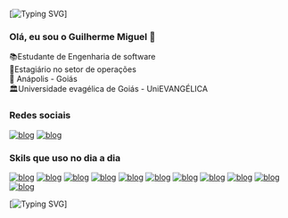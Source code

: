 [![Typing SVG](https://readme-typing-svg.demolab.com/?lines=Welcome+to+my+profile)]


### Olá, eu sou o Guilherme Miguel 👋 
📚Estudante de Engenharia de software  
💼Estagiário no setor de operações    
📍 Anápolis - Goiás   
🏛️Universidade evagélica de Goiás - UniEVANGÉLICA

### Redes sociais
[![blog](https://img.shields.io/badge/LinkedIn-0077B5?style=for-the-badge&logo=linkedin&logoColor=white)](https://www.linkedin.com/in/guilherme-miguel-32977b22b)
[![blog](https://img.shields.io/badge/Instagram-E4405F?style=for-the-badge&logo=instagram&logoColor=white)](https://www.instagram.com/guilherme12miguel123/)
 

 ### Skils que uso no dia a dia 
 [![blog](https://img.shields.io/badge/HTML5-E34F26?style=for-the-badge&logo=html5&logoColor=white)]()
[![blog](https://img.shields.io/badge/CSS3-1572B6?style=for-the-badge&logo=css3&logoColor=white)]()
[![blog](https://img.shields.io/badge/JavaScript-323330?style=for-the-badge&logo=javascript&logoColor=F7DF1E)]()
[![blog](https://img.shields.io/badge/Figma-F24E1E?style=for-the-badge&logo=figma&logoColor=white)]()
[![blog](https://img.shields.io/badge/Node.js-43853D?style=for-the-badge&logo=node.js&logoColor=white)]()
[![blog](https://img.shields.io/badge/Bootstrap-563D7C?style=for-the-badge&logo=bootstrap&logoColor=white)]()
[![blog](https://img.shields.io/badge/Python-3776AB?style=for-the-badge&logo=python&logoColor=white)]()
[![blog](https://img.shields.io/badge/C%2B%2B-00599C?style=for-the-badge&logo=c%2B%2B&logoColor=white)]()
[![blog](https://img.shields.io/badge/PHP-777BB4?style=for-the-badge&logo=php&logoColor=white)]()
[![blog](https://img.shields.io/badge/React-20232A?style=for-the-badge&logo=react&logoColor=61DAFB)]()
[![blog](https://img.shields.io/badge/MySQL-00000F?style=for-the-badge&logo=mysql&logoColor=white)]()






[![Typing SVG](https://readme-typing-svg.demolab.com/?lines=thankyou+for+visite+me)]









